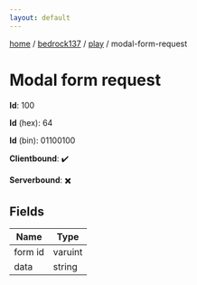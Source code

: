 ```yaml
---
layout: default
---
```


[home](/)  /  [bedrock137](/protocol/bedrock137)  /  [play](/protocol/bedrock137/play)  /  modal-form-request

# Modal form request

**Id**: 100

**Id** (hex): 64

**Id** (bin): 01100100

**Clientbound**: ✔️

**Serverbound**: ✖️

## Fields

Name | Type
---|---
form id | varuint
data | string

